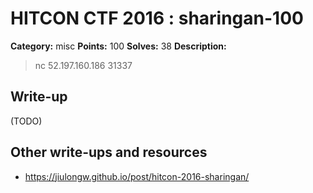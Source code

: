 # HITCON CTF 2016 : sharingan-100

**Category:** misc
**Points:** 100
**Solves:** 38
**Description:**

> nc 52.197.160.186 31337


## Write-up

(TODO)

## Other write-ups and resources

* https://jiulongw.github.io/post/hitcon-2016-sharingan/
